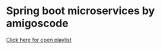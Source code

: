 # Spring boot microservices by amigoscode


[Click here for open playlist](https://youtube.com/playlist?list=PLwvrYc43l1Mwqpf9i-1B1gXfMeHOm6DeY)